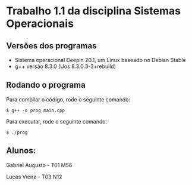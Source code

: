 # Trabalho 1.1 da disciplina Sistemas Operacionais

## Versões dos programas

- Sistema operacional Deepin 20.1, um Linux baseado no Debian Stable
- g++ versão 8.3.0 (Uos 8.3.0.3-3+rebuild) 

## Rodando o programa

Para compilar o código, rode o seguinte comando:

```
$ g++ -o prog main.cpp
```

Para executar, rode o seguinte comando:

```
$ ./prog
```

## Alunos:

Gabriel Augusto - T01 M56

Lucas Vieira - T03 N12
